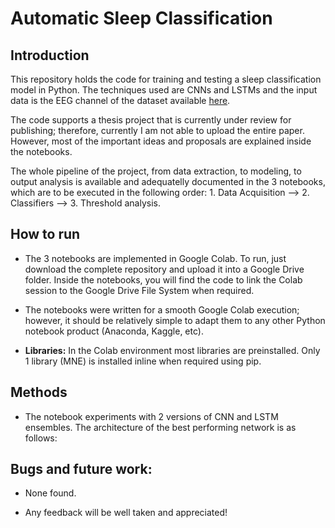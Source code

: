 # Automatic Sleep Classification

## Introduction

This repository holds the code for training and testing a sleep classification model in Python. The techniques used are CNNs and LSTMs and the input data is the EEG channel of the dataset available [here](https://physionet.org/content/sleep-edfx/1.0.0/). 

The code supports a thesis project that is currently under review for publishing; therefore, currently I am not able to upload the entire paper. However, most of the important ideas and proposals are explained inside the notebooks.

The whole pipeline of the project, from data extraction, to modeling, to output analysis is available and adequatelly documented in the 3 notebooks, which are to be executed in the following order: 1. Data Acquisition --> 2. Classifiers --> 3. Threshold analysis.

## How to run

* The 3 notebooks are implemented in Google Colab. To run, just download the complete repository and upload it into a Google Drive folder. Inside the notebooks, you will find the code to link the Colab session to the Google Drive File System when required. 

* The notebooks were written for a smooth Google Colab execution; however, it should be relatively simple to adapt them to any other Python notebook product (Anaconda, Kaggle, etc).

* **Libraries:** In the Colab environment most libraries are preinstalled. Only 1 library (MNE) is installed inline when required using pip. 

## Methods

* The notebook experiments with 2 versions of CNN and LSTM ensembles. The architecture of the best performing network is as follows:


## Bugs and future work:

* None found. 

* Any feedback will be well taken and appreciated! 



